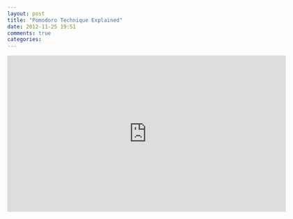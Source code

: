 ```yaml
---
layout: post
title: "Pomodoro Technique Explained"
date: 2012-11-25 19:51
comments: true
categories: 
---
```

<iframe width="640" height="360" src="http://www.youtube.com/embed/jDVHRPLcNCg" frameborder="0" allowfullscreen></iframe>
